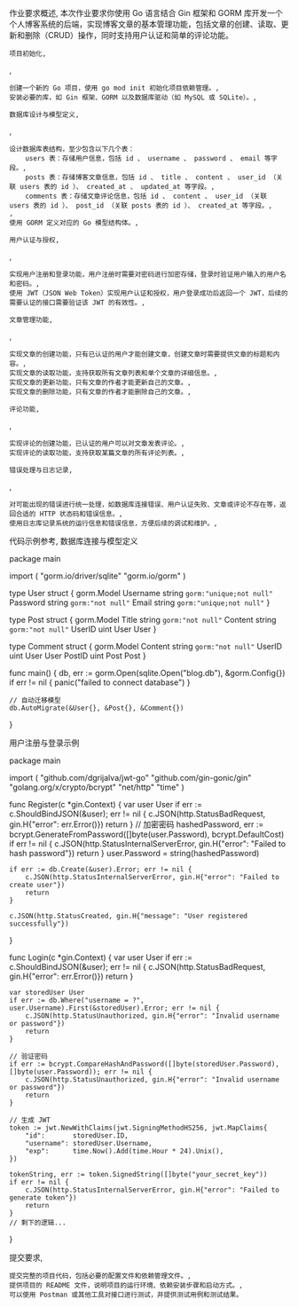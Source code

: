 作业要求概述,
本次作业要求你使用 Go 语言结合 Gin 框架和 GORM 库开发一个个人博客系统的后端，实现博客文章的基本管理功能，包括文章的创建、读取、更新和删除（CRUD）操作，同时支持用户认证和简单的评论功能。

    项目初始化,

,

    创建一个新的 Go 项目，使用 go mod init 初始化项目依赖管理。,
    安装必要的库，如 Gin 框架、GORM 以及数据库驱动（如 MySQL 或 SQLite）。,

    数据库设计与模型定义,

,

    设计数据库表结构，至少包含以下几个表：
        users 表：存储用户信息，包括 id 、 username 、 password 、 email 等字段。,
        posts 表：存储博客文章信息，包括 id 、 title 、 content 、 user_id （关联 users 表的 id ）、 created_at 、 updated_at 等字段。,
        comments 表：存储文章评论信息，包括 id 、 content 、 user_id （关联 users 表的 id ）、 post_id （关联 posts 表的 id ）、 created_at 等字段。,
    ,
    使用 GORM 定义对应的 Go 模型结构体。,

    用户认证与授权,

,

    实现用户注册和登录功能，用户注册时需要对密码进行加密存储，登录时验证用户输入的用户名和密码。,
    使用 JWT（JSON Web Token）实现用户认证和授权，用户登录成功后返回一个 JWT，后续的需要认证的接口需要验证该 JWT 的有效性。,

    文章管理功能,

,

    实现文章的创建功能，只有已认证的用户才能创建文章，创建文章时需要提供文章的标题和内容。,
    实现文章的读取功能，支持获取所有文章列表和单个文章的详细信息。,
    实现文章的更新功能，只有文章的作者才能更新自己的文章。,
    实现文章的删除功能，只有文章的作者才能删除自己的文章。,

    评论功能,

,

    实现评论的创建功能，已认证的用户可以对文章发表评论。,
    实现评论的读取功能，支持获取某篇文章的所有评论列表。,

    错误处理与日志记录,

,

    对可能出现的错误进行统一处理，如数据库连接错误、用户认证失败、文章或评论不存在等，返回合适的 HTTP 状态码和错误信息。,
    使用日志库记录系统的运行信息和错误信息，方便后续的调试和维护。,

代码示例参考,
数据库连接与模型定义

package main

import (
"gorm.io/driver/sqlite"
"gorm.io/gorm"
)

type User struct {
gorm.Model
Username string `gorm:"unique;not null"`
Password string `gorm:"not null"`
Email    string `gorm:"unique;not null"`
}

type Post struct {
gorm.Model
Title   string `gorm:"not null"`
Content string `gorm:"not null"`
UserID  uint
User    User
}

type Comment struct {
gorm.Model
Content string `gorm:"not null"`
UserID  uint
User    User
PostID  uint
Post    Post
}

func main() {
db, err := gorm.Open(sqlite.Open("blog.db"), &gorm.Config{})
if err != nil {
panic("failed to connect database")
}

    // 自动迁移模型
    db.AutoMigrate(&User{}, &Post{}, &Comment{})
}


用户注册与登录示例

package main

import (
"github.com/dgrijalva/jwt-go"
"github.com/gin-gonic/gin"
"golang.org/x/crypto/bcrypt"
"net/http"
"time"
)

func Register(c *gin.Context) {
var user User
if err := c.ShouldBindJSON(&user); err != nil {
c.JSON(http.StatusBadRequest, gin.H{"error": err.Error()})
return
}
// 加密密码
hashedPassword, err := bcrypt.GenerateFromPassword([]byte(user.Password), bcrypt.DefaultCost)
if err != nil {
c.JSON(http.StatusInternalServerError, gin.H{"error": "Failed to hash password"})
return
}
user.Password = string(hashedPassword)

    if err := db.Create(&user).Error; err != nil {
        c.JSON(http.StatusInternalServerError, gin.H{"error": "Failed to create user"})
        return
    }

    c.JSON(http.StatusCreated, gin.H{"message": "User registered successfully"})
}

func Login(c *gin.Context) {
var user User
if err := c.ShouldBindJSON(&user); err != nil {
c.JSON(http.StatusBadRequest, gin.H{"error": err.Error()})
return
}

    var storedUser User
    if err := db.Where("username = ?", user.Username).First(&storedUser).Error; err != nil {
        c.JSON(http.StatusUnauthorized, gin.H{"error": "Invalid username or password"})
        return
    }

    // 验证密码
    if err := bcrypt.CompareHashAndPassword([]byte(storedUser.Password), []byte(user.Password)); err != nil {
        c.JSON(http.StatusUnauthorized, gin.H{"error": "Invalid username or password"})
        return
    }

    // 生成 JWT
    token := jwt.NewWithClaims(jwt.SigningMethodHS256, jwt.MapClaims{
        "id":       storedUser.ID,
        "username": storedUser.Username,
        "exp":      time.Now().Add(time.Hour * 24).Unix(),
    })

    tokenString, err := token.SignedString([]byte("your_secret_key"))
    if err != nil {
        c.JSON(http.StatusInternalServerError, gin.H{"error": "Failed to generate token"})
        return
    }
    // 剩下的逻辑...
}


提交要求,

    提交完整的项目代码，包括必要的配置文件和依赖管理文件。,
    提供项目的 README 文件，说明项目的运行环境、依赖安装步骤和启动方式。,
    可以使用 Postman 或其他工具对接口进行测试，并提供测试用例和测试结果。